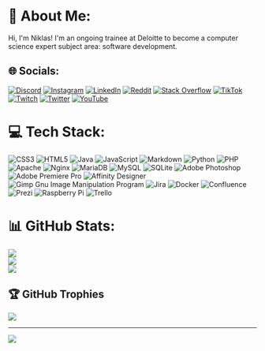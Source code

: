 # 💫 About Me:
Hi, I'm Niklas! I'm an ongoing trainee at Deloitte to become a computer science expert subject area: software development.


## 🌐 Socials:
[![Discord](https://img.shields.io/badge/Discord-%237289DA.svg?logo=discord&logoColor=white)](https://discord.gg/4yCG7aCQv3) [![Instagram](https://img.shields.io/badge/Instagram-%23E4405F.svg?logo=Instagram&logoColor=white)](https://instagram.com/Niklashere) [![LinkedIn](https://img.shields.io/badge/LinkedIn-%230077B5.svg?logo=linkedin&logoColor=white)](https://linkedin.com/in/niklas-zabel) [![Reddit](https://img.shields.io/badge/Reddit-%23FF4500.svg?logo=Reddit&logoColor=white)](https://reddit.com/user/Niklashere) [![Stack Overflow](https://img.shields.io/badge/-Stackoverflow-FE7A16?logo=stack-overflow&logoColor=white)](https://stackoverflow.com/users/20215148) [![TikTok](https://img.shields.io/badge/TikTok-%23000000.svg?logo=TikTok&logoColor=white)](https://tiktok.com/@Niklashere) [![Twitch](https://img.shields.io/badge/Twitch-%239146FF.svg?logo=Twitch&logoColor=white)](https://twitch.tv/Niklashere) [![Twitter](https://img.shields.io/badge/Twitter-%231DA1F2.svg?logo=Twitter&logoColor=white)](https://twitter.com/Niklashere) [![YouTube](https://img.shields.io/badge/YouTube-%23FF0000.svg?logo=YouTube&logoColor=white)](https://youtube.com/channel/UCsPyLe7flkfuhIPdf87OsHg) 

# 💻 Tech Stack:
![CSS3](https://img.shields.io/badge/css3-%231572B6.svg?style=flat&logo=css3&logoColor=white) ![HTML5](https://img.shields.io/badge/html5-%23E34F26.svg?style=flat&logo=html5&logoColor=white) ![Java](https://img.shields.io/badge/java-%23ED8B00.svg?style=flat&logo=java&logoColor=white) ![JavaScript](https://img.shields.io/badge/javascript-%23323330.svg?style=flat&logo=javascript&logoColor=%23F7DF1E) ![Markdown](https://img.shields.io/badge/markdown-%23000000.svg?style=flat&logo=markdown&logoColor=white) ![Python](https://img.shields.io/badge/python-3670A0?style=flat&logo=python&logoColor=ffdd54) ![PHP](https://img.shields.io/badge/php-%23777BB4.svg?style=flat&logo=php&logoColor=white) ![Apache](https://img.shields.io/badge/apache-%23D42029.svg?style=flat&logo=apache&logoColor=white) ![Nginx](https://img.shields.io/badge/nginx-%23009639.svg?style=flat&logo=nginx&logoColor=white) ![MariaDB](https://img.shields.io/badge/MariaDB-003545?style=flat&logo=mariadb&logoColor=white) ![MySQL](https://img.shields.io/badge/mysql-%2300f.svg?style=flat&logo=mysql&logoColor=white) ![SQLite](https://img.shields.io/badge/sqlite-%2307405e.svg?style=flat&logo=sqlite&logoColor=white) ![Adobe Photoshop](https://img.shields.io/badge/adobephotoshop-%2331A8FF.svg?style=flat&logo=adobephotoshop&logoColor=white) ![Adobe Premiere Pro](https://img.shields.io/badge/Adobe%20Premiere%20Pro-9999FF.svg?style=flat&logo=Adobe%20Premiere%20Pro&logoColor=white) ![Affinity Designer](https://img.shields.io/badge/affinitydesginer-%231B72BE.svg?style=flat&logo=affinity-designer&logoColor=white) ![Gimp Gnu Image Manipulation Program](https://img.shields.io/badge/Gimp-657D8B?style=flat&logo=gimp&logoColor=FFFFFF) ![Jira](https://img.shields.io/badge/jira-%230A0FFF.svg?style=flat&logo=jira&logoColor=white) ![Docker](https://img.shields.io/badge/docker-%230db7ed.svg?style=flat&logo=docker&logoColor=white) ![Confluence](https://img.shields.io/badge/confluence-%23172BF4.svg?style=flat&logo=confluence&logoColor=white) ![Prezi](https://img.shields.io/badge/Prezi-%23000000.svg?style=flat&logo=Prezi&logoColor=white) ![Raspberry Pi](https://img.shields.io/badge/-RaspberryPi-C51A4A?style=flat&logo=Raspberry-Pi) ![Trello](https://img.shields.io/badge/Trello-%23026AA7.svg?style=flat&logo=Trello&logoColor=white)
# 📊 GitHub Stats:
![](https://github-readme-stats.vercel.app/api?username=Niklashere&theme=dark&hide_border=false&include_all_commits=true&count_private=true)<br/>
![](https://github-readme-streak-stats.herokuapp.com/?user=Niklashere&theme=dark&hide_border=false)<br/>
![](https://github-readme-stats.vercel.app/api/top-langs/?username=Niklashere&theme=dark&hide_border=false&include_all_commits=true&count_private=true&layout=compact)

## 🏆 GitHub Trophies
![](https://github-profile-trophy.vercel.app/?username=Niklashere&theme=darkhub&no-frame=false&no-bg=true&margin-w=4)

---
[![](https://visitcount.itsvg.in/api?id=Niklashere&icon=0&color=0)](https://visitcount.itsvg.in)
